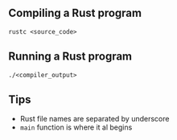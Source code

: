## Compiling a Rust program

`rustc <source_code>`

## Running a Rust program

`./<compiler_output>`

## Tips

- Rust file names are separated by underscore
- `main` function is where it al begins